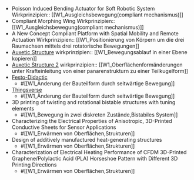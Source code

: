- Poisson Induced Bending Actuator for Soft Robotic System
  Wirkprinzipien:: [[W1_Ausgleichsbewegung(compliant mechanismus)]]
- Compliant Morphing Wing
  Wirkprinzipien:: [[W1_Ausgleichsbewegung(compliant mechanismus)]]
- A New Concept Compliant Platform with Spatial Mobility and Remote Actuation
  Wirkprinzipien:: [[W1_Positionierung von Körpern um die drei Raumachsen mittels drei rotatorische Bewegungen]]
- [Auxetic Structure](https://www.youtube.com/watch?v=XP5Fk-lHvK0&ab_channel=MITMediaLab)
  wirkprinzipien:: [[W1_Bewegungsablauf in einer Ebene kopieren]]
- [Auxetic Structure 2](https://www.thingiverse.com/thing:881094)
  wirkprinzipien:: [[W1_Oberflächenformänderungen unter Krafteinleitung von einer panarenstrukturn zu einer Teilkugelform]]
- [Festo-Didactic](https://www.festo-didactic.com/de-de/lernsysteme/technik-fuer-allgemeinbildende-schulen/fin-ray-bastelbogen.htm?fbid=ZGUuZGUuNTQ0LjEzLjE4LjE0MDMuODUyOA)
	- #[[W1_Änderung der Bauteilform durch seitwärtige Bewegung]]
- [Thingsverse](https://www.thingiverse.com/thing:1487390)
	- #[[W1_Änderung der Bauteilform durch seitwärtige Bewegung]]
- 3D printing of twisting and rotational bistable structures with tuning elements
	- #[[W1_Bewegung in zwei diskreten Zustände,Bistabiles System]]
- Characterizing the Electrical Properties of Anisotropic, 3D-Printed Conductive Sheets for Sensor Applications
	- #[[W1_Erwärmen von Oberflächen,Strukturen]]
- Design of additively manufactured heat-generating structures
	- #[[W1_Erwärmen von Oberflächen,Strukturen]]
- Characterization of Electrical Heating Performance of CFDM 3D-Printed Graphene/Polylactic Acid (PLA) Horseshoe Pattern with Different 3D Printing Directions
	- #[[W1_Erwärmen von Oberflächen,Strukturen]]